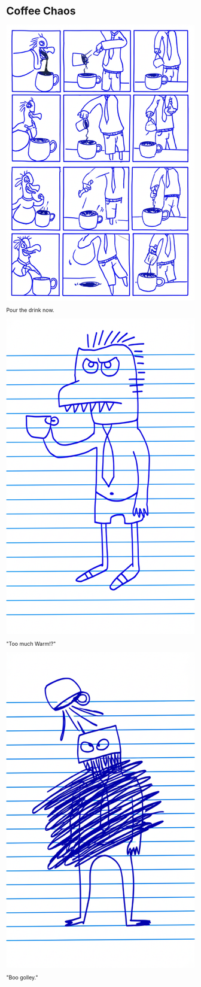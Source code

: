 # Coffee Chaos

![Garrey Goosey pours hot coffee into a mug.](coffee-1.png)

Pour the drink now.

![Garrey Goosey sips coffee, looking shocked.](coffee-2.png)

"Too much Warm!?"

![Garrey Goosey throws the coffee mug in anger.](coffee-3.png)

"Boo golley."